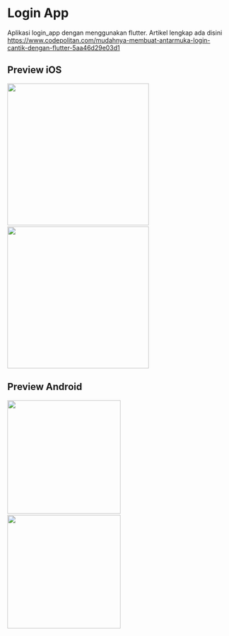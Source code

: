 # Login App
Aplikasi login_app dengan menggunakan flutter. Artikel lengkap ada disini https://www.codepolitan.com/mudahnya-membuat-antarmuka-login-cantik-dengan-flutter-5aa46d29e03d1

## Preview iOS
<img src="https://github.com/omrobbie/flutter_login_app/blob/master/screenshot/ios1.png" width="320">&nbsp;
<img src="https://github.com/omrobbie/flutter_login_app/blob/master/screenshot/ios2.png" width="320">

## Preview Android
<img src="https://github.com/omrobbie/flutter_login_app/blob/master/screenshot/android1.png" width="256">&nbsp;&nbsp;
<img src="https://github.com/omrobbie/flutter_login_app/blob/master/screenshot/android2.png" width="256">
